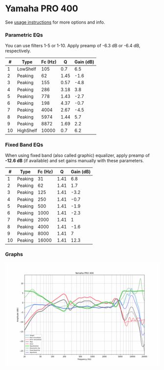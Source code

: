 # Yamaha PRO 400
See [usage instructions](https://github.com/jaakkopasanen/AutoEq#usage) for more options and info.

### Parametric EQs
You can use filters 1-5 or 1-10. Apply preamp of -6.3 dB or -6.4 dB, respectively.

|   # | Type      |   Fc (Hz) |    Q |   Gain (dB) |
|-----|-----------|-----------|------|-------------|
|   1 | LowShelf  |       105 | 0.7  |         6.5 |
|   2 | Peaking   |        62 | 1.45 |        -1.6 |
|   3 | Peaking   |       155 | 0.57 |        -4.8 |
|   4 | Peaking   |       286 | 3.18 |         3.8 |
|   5 | Peaking   |       778 | 1.43 |        -2.7 |
|   6 | Peaking   |       198 | 4.37 |        -0.7 |
|   7 | Peaking   |      4004 | 2.67 |        -4.5 |
|   8 | Peaking   |      5974 | 1.44 |         5.7 |
|   9 | Peaking   |      8872 | 1.69 |         2.2 |
|  10 | HighShelf |     10000 | 0.7  |         6.2 |

### Fixed Band EQs
When using fixed band (also called graphic) equalizer, apply preamp of **-12.6 dB** (if available) and set gains manually with these parameters.

|   # | Type    |   Fc (Hz) |    Q |   Gain (dB) |
|-----|---------|-----------|------|-------------|
|   1 | Peaking |        31 | 1.41 |         6.8 |
|   2 | Peaking |        62 | 1.41 |         1.7 |
|   3 | Peaking |       125 | 1.41 |        -3.2 |
|   4 | Peaking |       250 | 1.41 |        -0.7 |
|   5 | Peaking |       500 | 1.41 |        -1.9 |
|   6 | Peaking |      1000 | 1.41 |        -2.3 |
|   7 | Peaking |      2000 | 1.41 |         1   |
|   8 | Peaking |      4000 | 1.41 |        -1.6 |
|   9 | Peaking |      8000 | 1.41 |         7   |
|  10 | Peaking |     16000 | 1.41 |        12.3 |

### Graphs
![](./Yamaha%20PRO%20400.png)

